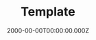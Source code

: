 ---
templateKey: BlogPost
title: Template
date: 2000-00-00T00:00:00.000Z
featuredPost: false
featuredImage: /img/hp.jpg
description: template for gatsby to build schema. set isTemplate to true so it will be escaped. //todo manually define graphql type
isPortfolio: false
isTemplate: true
externalLink: about:blank
---